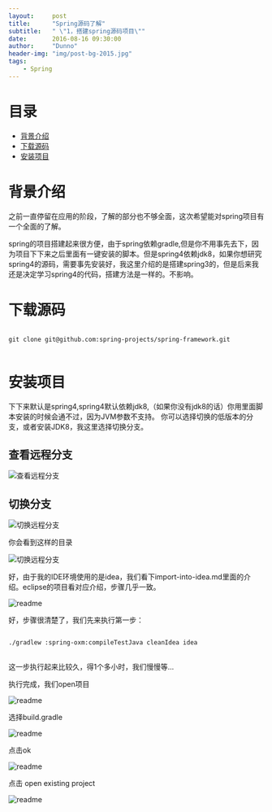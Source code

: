 ```yaml
---
layout:     post
title:      "Spring源码了解"
subtitle:   " \"1，搭建spring源码项目\""
date:       2016-08-16 09:30:00
author:     "Dunno"
header-img: "img/post-bg-2015.jpg"
tags:
    - Spring
---
```


# 目录

- <a href="#js">背景介绍</a>
- <a href="#ckzl">下载源码</a>
- <a href="#xkd">安装项目</a>

# <a name="js">背景介绍</a>
<p>之前一直停留在应用的阶段，了解的部分也不够全面，这次希望能对spring项目有一个全面的了解。</p>
<p>spring的项目搭建起来很方便，由于spring依赖gradle,但是你不用事先去下，因为项目下下来之后里面有一键安装的脚本。但是spring4依赖jdk8，如果你想研究spring4的源码，需要事先安装好，我这里介绍的是搭建spring3的，但是后来我还是决定学习spring4的代码，搭建方法是一样的。不影响。</p>

# <a name="ckzl">下载源码</a>
<pre>
<code>
git clone git@github.com:spring-projects/spring-framework.git
</code>
</pre>


# <a name="xkd">安装项目</a>

<p>下下来默认是spring4,spring4默认依赖jdk8,（如果你没有jdk8的话）你用里面脚本安装的时候会通不过，因为JVM参数不支持。
你可以选择切换的低版本的分支，或者安装JDK8，我这里选择切换分支。</p>

## 查看远程分支

![查看远程分支](http://dunnohe.github.io/img/spring/1/showbranch.png)

## 切换分支

![切换远程分支](http://dunnohe.github.io/img/spring/1/switchbranch.png)
<p>你会看到这样的目录</p>

![切换远程分支](http://dunnohe.github.io/img/spring/1/list.png)

<p>好，由于我的IDE环境使用的是idea，我们看下import-into-idea.md里面的介绍。eclipse的项目看对应介绍，步骤几乎一致。</p>

![readme](http://dunnohe.github.io/img/spring/1/readme.png)

<p>好，步骤很清楚了，我们先来执行第一步：</p>
<pre>
<code>
./gradlew :spring-oxm:compileTestJava cleanIdea idea
</code>
</pre>

<p>这一步执行起来比较久，得1个多小时，我们慢慢等...</p>
<p>执行完成，我们open项目</p>

![readme](http://dunnohe.github.io/img/spring/1/import.png)

<p>选择build.gradle</p>

![readme](http://dunnohe.github.io/img/spring/1/build.png)

<p>点击ok</p>

![readme](http://dunnohe.github.io/img/spring/1/ok.png)

<p>点击 open existing project</p>

![readme](http://dunnohe.github.io/img/spring/1/exist.png)


























 